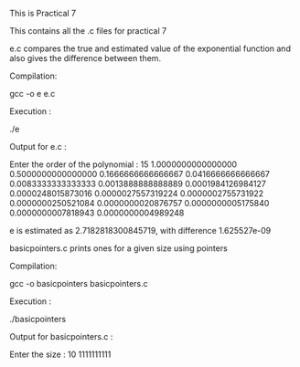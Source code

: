 This is Practical 7


This contains all the .c files for practical 7


e.c compares the true and estimated value of the exponential function and also gives the difference between them.

Compilation:

gcc -o e e.c

Execution :

./e


Output for e.c :

Enter the order of the polynomial :
15
1.0000000000000000
0.5000000000000000
0.1666666666666667
0.0416666666666667
0.0083333333333333
0.0013888888888889
0.0001984126984127
0.0000248015873016
0.0000027557319224
0.0000002755731922
0.0000000250521084
0.0000000020876757
0.0000000005175840
0.0000000007818943
0.0000000004989248

e is estimated as 2.7182818300845719, with difference 1.625527e-09

basicpointers.c prints ones for a given size using pointers

Compilation:

gcc -o basicpointers basicpointers.c

Execution :

./basicpointers

Output for basicpointers.c :

Enter the size :
10
1111111111


